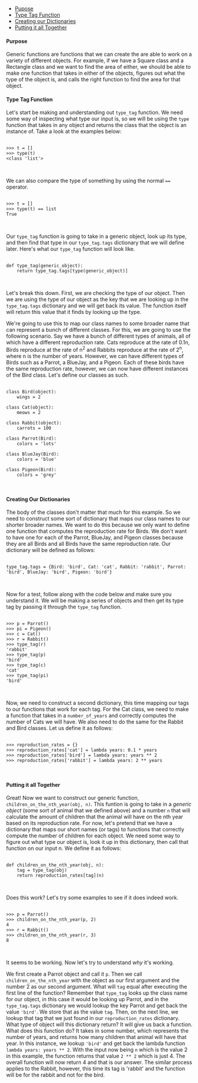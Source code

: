 - [Pupose](#purpose)
- [Type Tag Function](#type_tag)
- [Creating our Dictionaries](#creating)
- [Putting it all Together](#together)

<div id="purpose">
  <h4>Purpose</h4>
  <p>
    Generic functions are functions that we can create the are able to work on a variety of different objects. For example, if we have a Square class and a Rectangle class and we want to find the area of either, we should be able to make one function that takes in either of the objects, figures out what the type of the object is, and calls the right function to find the area for that object.
  </p>
</div>

<div id="type_tag">
  <h4>Type Tag Function</h4>
  <p>
    Let's start be making and understanding out <code>type_tag</code> function. We need some way of inspecting what type our input is, so we will be using the <code>type</code> function that takes in any object and returns the class that the object is an instance of. Take a look at the examples below:
  </p>


  <pre>
    <code class="prettyprint">
>>> t = []
>>> type(t)
&lt;class 'list'&gt;
    </code>
  </pre>

  <p>
    We can also compare the type of something by using the normal <code>==</code> operator.
  </p>

  <pre>
    <code class="prettyprint">
>>> t = []
>>> type(t) == list
True
    </code>
  </pre>

  <p>
    Our <code>type_tag</code> function is going to take in a generic object, look up its type, and then find that type in our <code>type_tag.tags</code> dictionary that we will define later. Here's what our <code>type_tag</code> function will look like.
  </p>

  <pre>
    <code class="prettyprint">
def type_tag(generic_object):
    return type_tag.tags[type(generic_object)]
    </code>
  </pre>

  <p>
    Let's break this down. First, we are checking the type of our object. Then we are using the type of our object as the key that we are looking up in the <code>type_tag.tags</code> dictionary and we will get back its value. The function itself will return this value that it finds by looking up the type.
  </p>

  <p>
    We're going to use this to map our class names to some broader name that can represent a bunch of different classes. For this, we are going to use the following scenario. Say we have a bunch of different types of animals, all of which have a different reproduction rate. Cats reproduce at the rate of 0.1n, Birds reproduce at the rate of n<sup>2</sup> and Rabbits reproduce at the rate of 2<sup>n</sup>, where n is the number of years. However, we can have different types of Birds such as a Parrot, a BlueJay, and a Pigeon. Each of these birds have the same reproduction rate, however, we can now have different instances of the Bird class. Let's define our classes as such.
  </p>

  <pre>
    <code class="prettyprint">
class Bird(object):
    wings = 2

class Cat(object):
    meows = 2

class Rabbit(object):
    carrots = 100

class Parrot(Bird):
    colors = 'lots'

class BlueJay(Bird):
    colors = 'blue'

class Pigeon(Bird):
    colors = 'grey'
    </code>
  </pre>
</div>

<div id="creating">
  <h4>Creating Our Dictionaries</h4>
  <p>
    The body of the classes don't matter that much for this example. So we need to construct some sort of dictionary that maps our class names to our shorter broader names. We want to do this because we only want to define one function that computes the reproduction rate for Birds. We don't want to have one for each of the Parrot, BlueJay, and Pigeon classes because they are all Birds and all Birds have the same reproduction rate. Our dictionary will be defined as follows:
  </p>

  <pre>
    <code class="prettyprint">
type_tag.tags = {Bird: 'bird', Cat: 'cat', Rabbit: 'rabbit', Parrot: 'bird', BlueJay: 'bird', Pigeon: 'bird'}
    </code>
  </pre>

  <p>
    Now for a test, follow along with the code below and make sure you understand it. We will be making a series of objects and then get its type tag by passing it through the <code>type_tag</code> function.
  </p>

  <pre>
    <code class="prettyprint">
>>> p = Parrot()
>>> pi = Pigeon()
>>> c = Cat()
>>> r = Rabbit()
>>> type_tag(r)
'rabbit'
>>> type_tag(p)
'bird'
>>> type_tag(c)
'cat'
>>> type_tag(pi)
'bird'
    </code>
  </pre>

  <p>
    Now, we need to construct a second dictionary, this time mapping our tags to our functions that work for each tag. For the Cat class, we need to make a function that takes in a <code>number_of_years</code> and correctly computes the number of Cats we will have. We also need to do the same for the Rabbit and Bird classes. Let us define it as follows:
  </p>

  <pre>
    <code class="prettyprint">
>>> reproduction_rates = {}
>>> reproduction_rates['cat'] = lambda years: 0.1 * years
>>> reproduction_rates['bird'] = lambda years: years ** 2
>>> reproduction_rates['rabbit'] = lambda years: 2 ** years
    </code>
  </pre>
</div>

<div id="together">
  <h4>Putting it all Together</h4>
  <p>
    Great! Now we want to construct our generic function, <code>children_on_the_nth_year(obj, n)</code>. This funtion is going to take in a <i>generic object</i> (some sort of animal that we defined above) and a number <code>n</code> that will calculate the amount of children that the animal will have on the nth year based on its reproduction rate. For now, let's pretend that we have a dictionary that maps our short names (or tags) to functions that correctly compute the number of children for each object. We need some way to figure out what type our object is, look it up in this dictionary, then call that function on our input n. We define it as follows:
  </p>

  <pre>
    <code class="prettyprint">
def children_on_the_nth_year(obj, n):
    tag = type_tag(obj)
    return reproduction_rates[tag](n)
    </code>
  </pre>

  <p>
    Does this work? Let's try some examples to see if it does indeed work.
  </p>

  <pre>
    <code class="prettyprint">
>>> p = Parrot()
>>> children_on_the_nth_year(p, 2)
4
>>> r = Rabbit()
>>> children_on_the_nth_year(r, 3)
8
    </code>
  </pre>

  <p>
    It seems to be working. Now let's try to understand <i>why</i> it's working.
  </p>

  <p>
    We first create a Parrot object and call it <code>p</code>. Then we call <code>children_on_the_nth_year</code> with the object as our first argument and the number 2 as our second argument. What will <code>tag</code> equal after executing the first line of the function? Remember that <code>type_tag</code> looks up the class name for our object, in this case it would be looking up Parrot, and in the <code>type_tag.tags</code> dictionary we would lookup the key Parrot and get back the value <code>'bird'</code>. We store that as the value <code>tag</code>. Then, on the next line, we lookup that tag that we just found in our <code>reproduction_rates</code> dictionary. What type of object will this dictionary return? It will give us back a function. What does this function do? It takes in some number, which represents the number of years, and returns how many children that animal will have that year. In this instance, we lookup <code>'bird'</code> and get back the lambda function <code>lambda years: years ** 2</code>. With the input now being <code>n</code> which is the value 2 in this example, the function returns that value <code>2 ** 2</code> which is just 4. The overall function will now return 4 and that is our answer. The similar process applies to the Rabbit, however, this time its tag is 'rabbit' and the function will be for the rabbit and not for the bird. 
  </p>

</div>